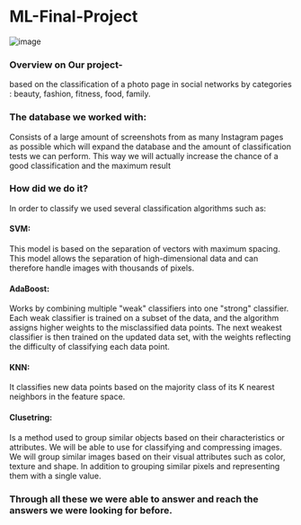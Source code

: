 # ML-Final-Project
![image](https://github.com/Jon400/ML-Final-Project/assets/94299489/cb35ad54-8132-4e75-ad41-1fa3e85eddc4)

### Overview on Our project-
based on the classification of a photo page in social networks by categories : beauty, fashion, fitness, food, family.

### The database we worked with:
Consists of a large amount of screenshots from as many Instagram pages as possible which will expand the database and the amount of classification tests we can perform. This way we will actually increase the chance of a good classification and the maximum result

### How did we do it?
In order to classify we used several classification algorithms such as: 

#### SVM: 
This model is based on the separation of vectors with maximum spacing. This model allows the separation of high-dimensional data and can therefore handle images with thousands of pixels.
#### AdaBoost: 
Works by combining multiple "weak" classifiers into one "strong" classifier. Each weak classifier is trained on a subset of the data, and the algorithm assigns higher weights to the misclassified data points. The next weakest classifier is then trained on the updated data set, with the weights reflecting the difficulty of classifying each data point.
#### KNN:  
It classifies new data points based on the majority class of its K nearest neighbors in the feature space.
#### Clusetring:
Is a method used to group similar objects based on their characteristics or attributes. We will be able to use for classifying and compressing images. We will group similar images based on their visual attributes such as color, texture and shape. In addition to grouping similar pixels and representing them with a single value.

### Through all these we were able to answer and reach the answers we were looking for before.
